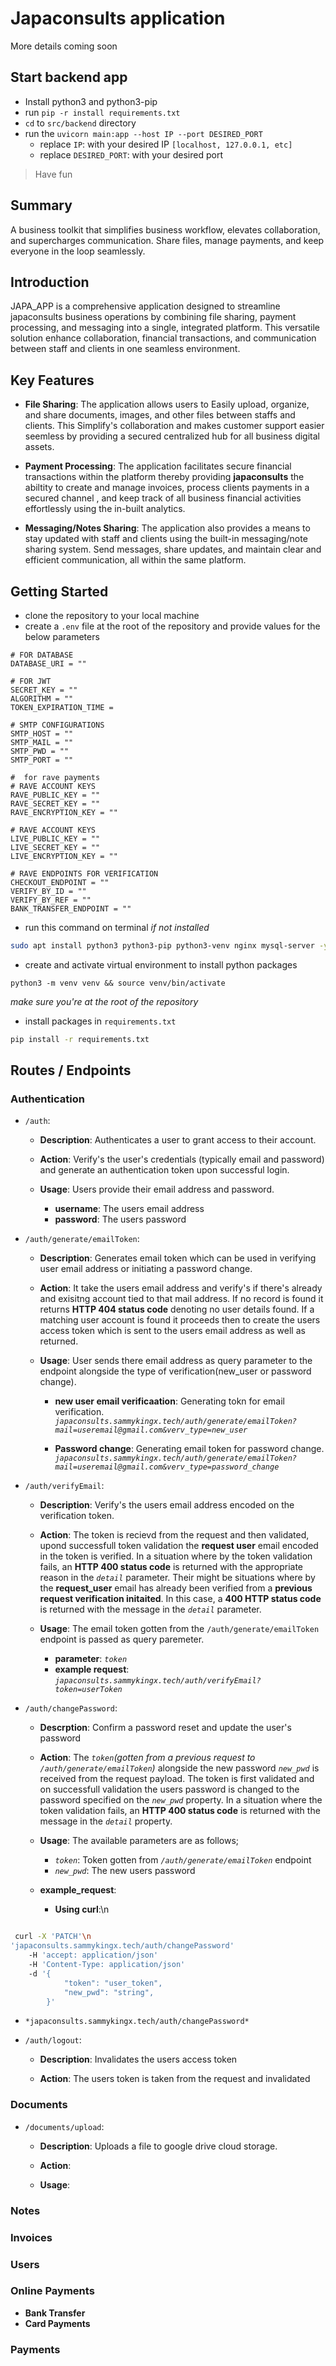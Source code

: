 # Japaconsults application
More details coming soon

## Start backend app
- Install python3 and python3-pip
- run `pip -r install requirements.txt`
- `cd` to `src/backend` directory
- run the `uvicorn main:app --host IP --port DESIRED_PORT`
	- replace `IP`: with your desired IP `[localhost, 127.0.0.1, etc]`
	- replace `DESIRED_PORT`: with your desired port

> Have fun

## Summary
A business toolkit that simplifies business workflow, elevates collaboration, and supercharges communication. Share files, manage payments, and keep everyone in the loop seamlessly.

## Introduction

JAPA_APP is a comprehensive application designed to streamline japaconsults business operations by combining file sharing, payment processing, and messaging into a single, integrated platform. This versatile solution enhance collaboration, financial transactions, and communication between staff and clients in one seamless environment.

## Key Features

- __File Sharing__: The application allows users to Easily upload, organize, and share documents, images, and other files between staffs and clients. This Simplify's collaboration and makes customer support easier seemless by providing a secured centralized hub for all business digital assets.

- __Payment Processing__: The application facilitates secure financial transactions within the platform thereby providing __japaconsults__ the abiltity to create and manage invoices, process clients payments in a secured channel , and keep track of all business financial activities effortlessly using the  in-built analytics.

- __Messaging/Notes Sharing__: The application also provides a means to stay updated with staff and clients using the built-in messaging/note  sharing system. Send messages, share updates, and maintain clear and efficient communication, all within the same platform.

## Getting Started
- clone the repository to your local machine
- create a `.env` file at the root of the repository and provide values for the below parameters
```env
# FOR DATABASE
DATABASE_URI = ""

# FOR JWT
SECRET_KEY = ""
ALGORITHM = ""
TOKEN_EXPIRATION_TIME = 

# SMTP CONFIGURATIONS
SMTP_HOST = ""
SMTP_MAIL = ""
SMTP_PWD = ""
SMTP_PORT = ""

#  for rave payments
# RAVE ACCOUNT KEYS
RAVE_PUBLIC_KEY = ""
RAVE_SECRET_KEY = ""
RAVE_ENCRYPTION_KEY = ""

# RAVE ACCOUNT KEYS
LIVE_PUBLIC_KEY = ""
LIVE_SECRET_KEY = ""
LIVE_ENCRYPTION_KEY = ""

# RAVE ENDPOINTS FOR VERIFICATION
CHECKOUT_ENDPOINT = ""
VERIFY_BY_ID = ""
VERIFY_BY_REF = ""
BANK_TRANSFER_ENDPOINT = ""
```
- run this command on terminal _if not installed_
```bash
sudo apt install python3 python3-pip python3-venv nginx mysql-server -y
```

- create and activate virtual environment to install python packages
```
python3 -m venv venv && source venv/bin/activate
```
_make sure you're at the root of the repository_

- install packages in `requirements.txt`
```bash
pip install -r requirements.txt
```

## Routes / Endpoints

### Authentication
- `/auth`:
    - __Description__: Authenticates a user to grant access to their account.

    - __Action__: Verify's the user's credentials (typically email and password) and generate an authentication token upon successful login.
    
    - __Usage__: Users provide their email address and password.

        - __username__: The users email address
        - __password__: The users password

- `/auth/generate/emailToken`:
    - __Description__: Generates email token which can be used in verifying user email address or initiating a password change.

    - __Action__: It take the users email address and verify's if there's already and exisitng account tied to that mail address. If no record is found it returns __HTTP 404 status code__ denoting no user details found. If a matching user account is found it proceeds then to create the users access token which is sent to the users email address as well as returned.

    - __Usage__: User sends there email address as query parameter to the endpoint alongside the type of verification(new_user or password change).

        - __new user email verificaation__: Generating tokn for email verification.
        *`japaconsults.sammykingx.tech/auth/generate/emailToken?mail=useremail@gmail.com&verv_type=new_user`*

        - __Password change__: Generating email token for password change.
        *`japaconsults.sammykingx.tech/auth/generate/emailToken?mail=useremail@gmail.com&verv_type=password_change`*

- `/auth/verifyEmail`:

    - __Description__: Verify's the users email address encoded on the verification token.

    - __Action__: The token is recievd from the request and then validated, upond successfull token validation the __request user__ email encoded in the token is verified. In a situation where by the token validation fails, an __HTTP 400 status code__ is returned with the appropriate reason in the *`detail`* parameter.
    Their might be situations where by the __request_user__ email has already been verified from a __previous request verification initaited__. In this case, a __400 HTTP status code__ is returned with the message in the *`detail`* parameter.

    - __Usage__: The email token gotten from the `/auth/generate/emailToken` endpoint is passed as query paremeter.

        - __parameter__: *`token`*
        - __example request__: *`japaconsults.sammykingx.tech/auth/verifyEmail?token=userToken`*

- `/auth/changePassword`:
    - __Descrption__: Confirm a password reset and update the user's password

    - __Action__: The *`token`(gotten from a previous request to `/auth/generate/emailToken`)* alongside the new password *`new_pwd`* is received from the request payload. The token is first validated and on successfull validation the users password is changed to the password specified on the *`new_pwd`* property. In a situation where the token validation fails, an __HTTP 400 status code__ is returned with the message in the *`detail`* property.

    - __Usage__: The available parameters are as follows;

        - *`token`*: Token gotten from *`/auth/generate/emailToken`* endpoint
        - *`new_pwd`*: The new users password

    - __example_request__:
        - __Using curl__:\n
```bash

 curl -X 'PATCH'\n
'japaconsults.sammykingx.tech/auth/changePassword'
	-H 'accept: application/json'
	-H 'Content-Type: application/json'
	-d '{
			"token": "user_token",
			"new_pwd": "string",
		}'

```
- `*japaconsults.sammykingx.tech/auth/changePassword*`

- `/auth/logout`:
    - __Description__: Invalidates the users access token

    - __Action__: The users token is taken from the request and invalidated


### Documents
- `/documents/upload`:
    - __Description__: Uploads a file to google drive cloud storage.

    - __Action__:

    - __Usage__:


### Notes

### Invoices

### Users

### Online Payments

- __Bank Transfer__
- __Card Payments__

### Payments
